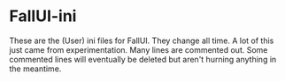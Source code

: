 # FallUI-ini
These are the (User) ini files for FallUI.
They change all time.
A lot of this just came from experimentation.
Many lines are commented out.
Some commented lines will eventually be deleted but aren't hurning anything in the meantime.
